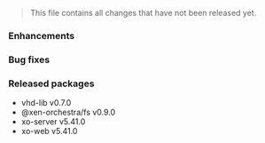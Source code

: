 > This file contains all changes that have not been released yet.

### Enhancements

### Bug fixes

### Released packages

- vhd-lib v0.7.0
- @xen-orchestra/fs v0.9.0
- xo-server v5.41.0
- xo-web v5.41.0
